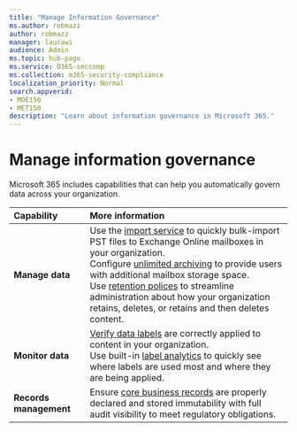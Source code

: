 ```yaml
---
title: "Manage Information Governance"
ms.author: robmazz
author: robmazz
manager: laurawi
audience: Admin
ms.topic: hub-page
ms.service: O365-seccomp
ms.collection: m365-security-compliance
localization_priority: Normal
search.appverid: 
- MOE150
- MET150
description: "Learn about information governance in Microsoft 365."
---
```


# Manage information governance

Microsoft 365 includes capabilities that can help you automatically govern data across your organization.

|**Capability**|**More information**|
|:-----|:-----|
| **Manage data** | Use the [import service](importing-pst-files-to-office-365.md) to quickly bulk-import PST files to Exchange Online mailboxes in your organization. <br> Configure [unlimited archiving](unlimited-archiving.md) to provide users with additional mailbox storage space. <br> Use [retention polices](retention-policies.md) to streamline administration about how your organization retains, deletes, or retains and then deletes content. |
| **Monitor data** | [Verify data labels](view-label-activity-for-documents.md) are correctly applied to content in your organization. <br> Use built-in [label analytics](label-analytics.md) to quickly see where labels are used most and where they are being applied.|
| **Records management** | Ensure [core business records](records-management.md) are properly declared and stored immutability with full audit visibility to meet regulatory obligations. |